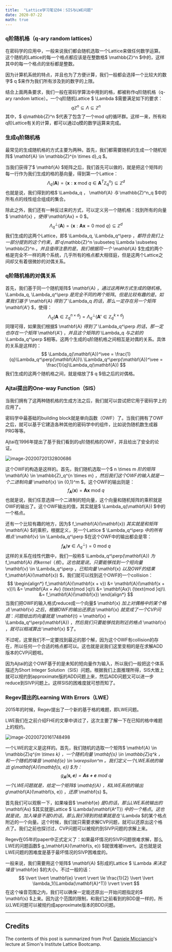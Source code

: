 ```yaml
---
title:  "Lattice学习笔记04：SIS与LWE问题"
date: 2020-07-22
math: true
---
```

### q阶随机格（q-ary random lattices）

在密码学的应用中，一般来说我们都会随机选取一个Lattice来做任何数学运算。这个随机的Lattice的每一个格点都应该是在整数格$ \mathbb{Z}^n $中的，这样其中的每一个格点的坐标都是整数。

因为计算机系统的特点，并且也为了方便计算，我们一般都会选择一个比较大的数字$ q $来作为我们所有涉及到的数字的上限。

结合上面两条要求，我们一般在密码学算法中用到的格，都被称作q阶随机格（q-ary random lattice）。一个q阶随机Lattice $ \Lambda $需要满足如下的要求：
$$
q\mathbb{Z}^n \subseteq \Lambda \subseteq \mathbb{Z}^n
$$
其中，$ q\mathbb{Z}^n $代表了包含了一个mod q的循环群。这样一来，所有和q阶Lattice有关的计算，都可以通过q模的数学运算来完成。

### 生成q阶随机格

最常见的生成随机格的方式主要为两种。首先，我们都需要随机的生成一个随机矩阵$ \mathbf{A} \in \mathbb{Z}^{n \times d}_q $。

当我们获得了$ \mathbf{A} $矩阵之后，我们首先可以做的，就是把这个矩阵的每一行作为我们生成的格的基向量，得到第一个Lattice：
$$
\Lambda_q(\mathbf{A}) = \{\mathbf{x} : \mathbf{x} \text{ mod } q \in \mathbf{A}^T \mathbb{Z}^{n}_q\} \subseteq \mathbb{Z}^d
$$
也就是说，我们得到的格$ \Lambda_q $，$ \mathbf{A} $与$ \mathbb{Z}^n_q $中的所有点的线性组合组成的集合。

除此之外，我们还有一种反过来的方式，可以定义另一个随机格：找到所有的向量$ \mathbf{x} $，使得$ \mathbf{Ax} = 0 $。
$$
\Lambda_q^\perp(\mathbf{A}) = \{\mathbf{x}: \mathbf{Ax} = 0 \text{ mod } q\} \subseteq \mathbb{Z}^d
$$
我们生成的这两个Lattice，即$ \Lambda_q, \Lambda_q^\perp $，都符合我们上一部分提到的这个约束，即$ q\mathbb{Z}^n \subseteq \Lambda \subseteq \mathbb{Z}^n $。并且值得注意的是，我们根据同一个$ \mathbf{A} $生成的两个格是完全不一样的两个系统，几乎所有的格点都大相径庭，但是这两个Lattice之间却又有着很微妙的对偶关系。

### q阶随机格的对偶关系

首先，我们基于同一个随机矩阵$ \mathbf{A} $，通过这两种方式生成的随机格，$ \Lambda_q, \Lambda_q^\perp $是完全不同的两个矩阵。但是比较有趣的是，如果我们基于$ \mathbf{A} $得到了$ \Lambda_q $的话，那么一定存在另一个矩阵$ \mathbf{A'} $，使得：
$$
\Lambda_q(\mathbf{A} \in \mathbb{Z}_q^{n \times d}) = \Lambda_q^\perp(\mathbf{A'} \in \mathbb{Z}_q^{k \times d})
$$
同理可得，如果我们根据$ \mathbf{A} $得到了$ \Lambda_q^\perp $的话，那一定也存在一个矩阵$ \mathbf{A'} $，并且这个矩阵的$ \Lambda_q $与之前的$ \Lambda_q^\perp $相等。这两个生成的q阶随机格之间相互是对偶的关系。具体的关系是这样的：
$$
\Lambda_q(\mathbf{A})^\vee = \frac{1}{q}\Lambda_q^\perp(\mathbf{A})\\
\Lambda_q^\perp(\mathbf{A})^\vee = \frac{1}{q}\Lambda_q(\mathbf{A})
$$
我们生成的这两个随机格之间，就是缩放了$ q $倍之后的对偶格。

### Ajtai提出的One-way Function（SIS）

当我们拥有了这两种随机格的生成方法之后，我们就可以尝试把它用于密码学上的应用了。

密码学中最基础的building block就是单向函数（OWF）了。当我们拥有了OWF之后，就可以基于它建造各种其他的密码学中的组件，比如说伪随机数生成器PRG等等。

Ajtai在1996年提出了基于我们看到的q阶随机格的OWF，并且给出了安全的论证。

![image-20200720132800686](/assets/images/lattice/image-20200720132800686.png)

这个OWF的构造是这样的。首先，我们随机选取一个$ n \times m $阶的矩阵$ \mathbf{A} \in \mathbb{Z}_q^{n \times m} $，然后我们这个OWF的输入就是一个二进制向量$ \mathbf{x} \in \{0,1\}^m $。这个OWF的输出则是：
$$
f_\mathbf{A}(\mathbf{x}) = \mathbf{Ax} \text{ mod } q
$$
也就是说，我们任意选择一个二进制的短向量，这个向量和随机矩阵的乘积就是OWF的输出了。这个OWF输出的值，其实就是$ \Lambda_q(\mathbf{A}) $中的一个格点。

还有一个比较有趣的地方，因为$ f_\mathbf{A}(\mathbf{x}) $其实就是和矩阵$ \mathbf{A} $的乘积，根据定义，另一个Lattice $ \Lambda_q^\perp $中的所有格点$ \mathbf{v} \in \Lambda_q^\perp $在这个OWF中的输出都会是零：
$$
f_\mathbf{A}(\mathbf{v} \in \Lambda_q^\perp) = 0 \text{ mod }q
$$
这样的关系在线性代数中，我们一般称$ \Lambda_q^\perp(\mathbf{A}) $为$ f_\mathbf{A} $的kernel（核）。这也就是说，只要能够找到一个短向量$ \mathbf{v} \in \Lambda_q^\perp $，已知向量$ \mathbf{x} $以及OWF的结果$ f_\mathbf{A}(\mathbf{x}) $，我们就可以找到这个OWF的一个collision：
$$
\begin{align*}
f_\mathbf{A}(\mathbf{x + v}) &= \mathbf{A}(\mathbf{x + v})\\
&= \mathbf{Ax + Av} (\text{mod }q)\\
&= \mathbf{Ax}\ (\text{mod }q)\\
&= f_\mathbf{A}(\mathbf{x})
\end{align*}
$$
当我们把OWF的输入格式reduce成一个向量$ \mathbf{x} $加上对偶格中的某个格点$ \mathbf{v} $之后，根据OWF的输出还原出$ \mathbf{x} $就变成了一个CVP问题：问题给出的向量就是$ \mathbf{t} = \mathbf{x} + \Lambda_q^\perp(\mathbf{A}) $，然后我们只要能够找到附近的格点$ \mathbf{v} $，就可以相减算出$ \mathbf{x} $了。

不过呢，这里我们不一定要找到最近的那个解，因为这个OWF有collision的存在，所以任何一个合适的格点都可以。这也就是说我们这里变相的是在求解ADD版本的CVP问题啦。

因为Ajtai的这个OWF基于的是未知的短向量作为输入，所以我们一般把这个体系描述为Short Integer Solution（SIS）问题。根据我们上面推理所得，SIS大致上就可以规约到approximate版的ADD问题上来，然后ADD问题又可以进一步reduce到SIVP问题上。这样SIS的困难度就可想而知了。

### Regev提出的Learning With Errors（LWE）

2015年的时候，Regev提出了一个新的基于格的难题，即LWE问题。

LWE我们在之前介绍FHE的文章中讲过了，这次主要了解一下在已知的格中难题上的规约。

![image-20200720161748498](/assets/images/lattice/image-20200720161748498.png)

一个LWE的定义是这样的。首先，我们随机的选取一个矩阵$ \mathbf{A} \in \mathbb{Z}_q^{m \times k} $，一个随机向量$ \mathbf{s} \in \mathbb{Z}_q^k $，和一个随机的噪音$ \mathbf{e} \in \varepsilon^m $。我们定义一个LWE系统的输出$ g_\mathbf{A}(\mathbf{s, e}) $为：
$$
g_\mathbf{A}(\mathbf{s, e}) = \mathbf{As + e} \text{ mod }q
$$
一个LWE问题就是，给定一个矩阵$ \mathbf{A} $，和LWE系统的输出$ g_\mathbf{A}(\mathbf{s, e}) $，还原$ \mathbf{s} $。

首先我们可以观察一下，如果噪音$ \mathbf{e} $是0的话，那么LWE系统输出的$ \mathbf{As} $其实就是Lattice $ \Lambda(\mathbf{A^T}) $中的一个格点。这也就是说，加入噪音不是0的话，那么我们得到的结果就是在$ \Lambda $的某个格点附近的一个向量。这个时候，我们就只需要求解CVP问题，就可以还原出这个格点了。我们之前也探讨过，CVP问题可以被规约到SIVP问题的求解上来。

Regev在05年的paper中正式定义了：如果最坏情况的SIVP问题很难求解，那么LWE的问题函数$ g_\mathbf{A}(\mathbf{s, e}) $就很难被invert。这也就是说LWE问题的困难度是基于最坏情况的SIVP困难度的。

一般来说，我们需要用这个矩阵$ \mathbf{A} $形成的Lattice $ \Lambda $来决定噪音$ \mathbf{e} $的大小。不过一般的话：
$$
\lvert \lvert \mathbf{e} \rvert \rvert \le \frac{1}{2} \lvert \lvert \lambda_1(\Lambda(\mathbf{A}^T)) \rvert \rvert
$$
在这个噪音范围之内，我们可以确保一定能还原出一开始问题指定的$ \mathbf{s} $上来。因为这个范围的限制，和我们之前看到的BDD是一样的，所以LWE问题可以被规约成approximate版本的BDD问题。

---

## Credits

The contents of this post is summarized from Prof. [Daniele Micciancio](https://cseweb.ucsd.edu/~daniele/)'s lecture at Simon's Institute Lattice Bootcamp.
